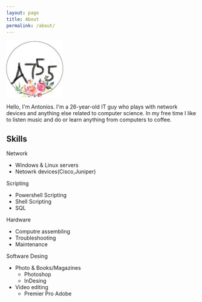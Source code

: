 ```yaml
---
layout: page
title: About
permalink: /about/
---
```

![logo](git.jpg)

Hello, I'm Antonios. I'm a 26-year-old IT guy who plays with network devices and anything else related to computer science.
In my free time I like to listen music and do or learn anything from computers to coffee.

## Skills
Network
- Windows & Linux servers
- Netowrk devices(Cisco,Juniper)

Scripting
- Powershell Scripting
- Shell Scripting
- SQL

Hardware 
- Computre assembling
- Troubleshooting
- Maintenance

Software Desing
- Photo & Books/Magazines
  - Photoshop
  - InDesing
- Video editing
  - Premier Pro Adobe


